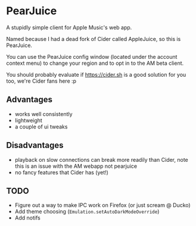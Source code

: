 # PearJuice

A stupidly simple client for Apple Music's web app.

Named because I had a dead fork of Cider called AppleJuice, so this is PearJuice.

You can use the PearJuice config window (located under the account context menu) to change your region
and to opt in to the AM beta client.

You should probably evaluate if https://cider.sh is a good solution for you too,
we're Cider fans here :p

## Advantages
 - works well consistently
 - lightweight
 - a couple of ui tweaks

[//]: # ( - additional caching for a snappy startup)

## Disadvantages
 - playback on slow connections can break more readily than Cider, note this is an issue with the AM webapp not pearjuice
 - no fancy features that Cider has (yet!)

## TODO

[//]: # ( - implement the whole caching thing )

 - Figure out a way to make IPC work on Firefox (or just scream @ Ducko)
 - Add theme choosing (`Emulation.setAutoDarkModeOverride`)
 - Add notifs